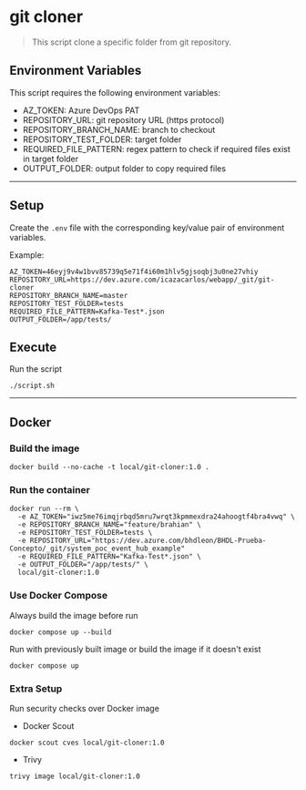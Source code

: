 # git cloner

> This script clone a specific folder from git repository.

## Environment Variables

This script requires the following environment variables:

 - AZ_TOKEN: Azure DevOps PAT
 - REPOSITORY_URL: git repository URL (https protocol)
 - REPOSITORY_BRANCH_NAME: branch to checkout
 - REPOSITORY_TEST_FOLDER: target folder
 - REQUIRED_FILE_PATTERN: regex pattern to check if required files exist in target folder
 - OUTPUT_FOLDER: output folder to copy required files

---

## Setup

Create the `.env` file with the corresponding key/value pair of environment variables.

Example:

```
AZ_TOKEN=46eyj9v4w1bvv85739q5e71f4i60m1hlv5gjsoqbj3u0ne27vhiy
REPOSITORY_URL=https://dev.azure.com/icazacarlos/webapp/_git/git-cloner
REPOSITORY_BRANCH_NAME=master
REPOSITORY_TEST_FOLDER=tests
REQUIRED_FILE_PATTERN=Kafka-Test*.json
OUTPUT_FOLDER=/app/tests/
```

## Execute

Run the script

```
./script.sh
```

---

## Docker

### Build the image

```
docker build --no-cache -t local/git-cloner:1.0 .
```

### Run the container

```
docker run --rm \
  -e AZ_TOKEN="iwz5me76imqjrbqd5mru7wrqt3kpmmexdra24ahoogtf4bra4vwq" \
  -e REPOSITORY_BRANCH_NAME="feature/brahian" \
  -e REPOSITORY_TEST_FOLDER=tests \
  -e REPOSITORY_URL="https://dev.azure.com/bhdleon/BHDL-Prueba-Concepto/_git/system_poc_event_hub_example"
  -e REQUIRED_FILE_PATTERN="Kafka-Test*.json" \
  -e OUTPUT_FOLDER="/app/tests/" \
  local/git-cloner:1.0
```

### Use Docker Compose

Always build the image before run
```
docker compose up --build
```

Run with previously built image or build the image if it doesn't exist
```
docker compose up
```

### Extra Setup

Run security checks over Docker image

 - Docker Scout

```
docker scout cves local/git-cloner:1.0
```

 - Trivy

```
trivy image local/git-cloner:1.0
```
